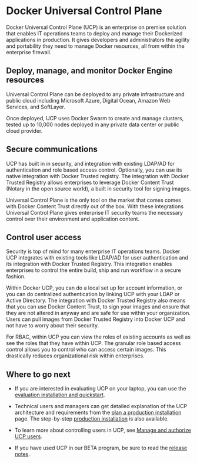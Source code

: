 <!--[metadata]>
+++
title ="Universal Control Plane"
description="Docker Universal Control Plane"
[menu.main]
identifier="mn_ucp"
+++
<![end-metadata]-->

# Docker Universal Control Plane

Docker Universal Control Plane (UCP) is an enterprise on premise solution that
enables IT operations teams to deploy and manage their Dockerized applications
in production. It gives developers and administrators the agility and
portability they need to manage Docker resources, all from within the enterprise
firewall.

## Deploy, manage, and monitor Docker Engine resources

Universal Control Plane can be deployed to any private infrastructure and public
cloud including Microsoft Azure, Digital Ocean, Amazon Web Services, and
SoftLayer.

Once deployed, UCP uses Docker Swarm to create and manage clusters, tested up to
10,000 nodes deployed in any private data center or public cloud provider.

## Secure communications

UCP has built in in security, and integration with existing LDAP/AD for
authentication and role based access control. Optionally, you can use its native
integration with Docker Trusted registry. The integration with Docker Trusted
Registry allows enterprises to leverage Docker Content Trust (Notary in the
open source world), a built in security tool for signing images.


Universal Control Plane is the only tool on
the market that comes comes with Docker Content Trust directly
out of the box. With these integrations Universal Control Plane
gives enterprise IT security teams the necessary control over their
environment and application content.

## Control user access

Security is top of mind for many enterprise IT operations teams. Docker UCP
integrates with existing tools like LDAP/AD for user authentication and its
integration with Docker Trusted Registry. This integration enables enterprises
to control the entire build, ship and run workflow in a secure fashion.

Within Docker UCP, you can do a local set up for account information, or you can
do centralized authentication by linking UCP with your LDAP or Active Directory.
The integration with Docker Trusted Registry also means that you can use Docker
Content Trust, to sign your images and ensure that they are not altered in
anyway and are safe for use within your organization. Users can pull images from
Docker Trusted Registry into Docker UCP and not have to worry about their
security.

For RBAC, within UCP you can view the roles of existing accounts as well as see
the roles that they have within UCP. The granular role based access control
allows you to control who can access certain images. This drastically reduces
organizational risk within enterprises.

## Where to go next

* If you are interested in evaluating UCP on your laptop, you can use the [evaluation installation and quickstart](evaluation-installation.md).

* Technical users and managers can get detailed explanation of the UCP architecture and requirements from the [plan a production installation](plan-production-install.md) page. The step-by-step [production installation](plan-production-install.md) is also available.

* To learn more about controlling users in UCP, see [Manage and authorize UCP users](manage/monitor-manage-users.md).

* If you have used UCP in our BETA program, be sure to read the [release notes](release_notes.md).
